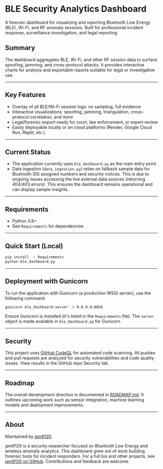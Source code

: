 # BLE Security Analytics Dashboard

A forensic dashboard for visualizing and reporting Bluetooth Low Energy (BLE), Wi-Fi, and RF anomaly sessions. Built for professional incident response, surveillance investigation, and legal reporting.

## Summary

The dashboard aggregates BLE, Wi-Fi, and other RF session data to surface spoofing,
jamming, and cross-protocol attacks. It provides interactive charts for analysis
and exportable reports suitable for legal or investigative use.

---

## **Key Features**
- Overlay of all BLE/Wi-Fi session logs: no sampling, full evidence
- Interactive visualizations: spoofing, jamming, triangulation, cross-protocol correlation, and more
- Legal/forensic export-ready for court, law enforcement, or expert review
- Easily deployable locally or on cloud platforms (Render, Google Cloud Run, Replit, etc.)

---

## **Current Status**
- The application currently uses `ble_dashboard.py` as the main entry point.
- Data ingestion (`data_ingestion.py`) relies on fallback sample data for Bluetooth SIG assigned numbers and security notices. This is due to ongoing issues accessing the live external data sources (returning 404/403 errors). This ensures the dashboard remains operational and can display sample insights.

---

## **Requirements**
- Python 3.8+
- See `Requirements` for dependencies

---

## **Quick Start (Local)**
```bash
pip install -r Requirements
python ble_dashboard.py
```

---

## **Deployment with Gunicorn**
To run the application with Gunicorn (a production WSGI server), use the following command:
```bash
gunicorn ble_dashboard:server -b 0.0.0.0:8050
```
Ensure Gunicorn is installed (it's listed in the `Requirements` file). The `server` object is made available in `ble_dashboard.py` for Gunicorn.

---

## Security

This project uses [GitHub CodeQL](https://codeql.github.com/) for automated code scanning.
All pushes and pull requests are analyzed for security vulnerabilities and code quality issues.
View results in the GitHub repo Security tab.

---

## Roadmap

The overall development direction is documented in [ROADMAP.md](ROADMAP.md). It outlines upcoming work such as sensor integration, machine learning models and deployment improvements.

---

## About

Maintained by [jam9120](https://github.com/jam9120).

jam9120 is a security researcher focused on Bluetooth Low Energy and wireless
anomaly analytics. This dashboard grew out of work building forensic tools for
incident responders. For a full bio and other projects, see
[jam9120 on GitHub](https://github.com/jam9120). Contributions and feedback are
welcome.

